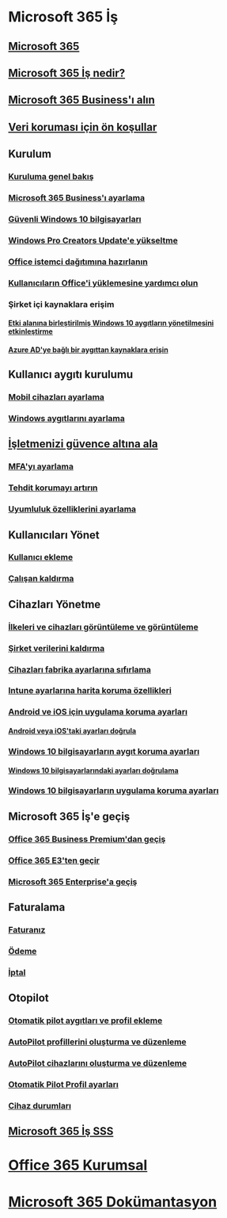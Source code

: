# Microsoft 365 İş
## [Microsoft 365](index.yml)
## [Microsoft 365 İş nedir?](microsoft-365-business-overview.md)
## [Microsoft 365 Business'ı alın](sign-up.md)
## [Veri koruması için ön koşullar](pre-requisites-for-data-protection.md)
## Kurulum
### [Kuruluma genel bakış](set-up-overview.md)
### [Microsoft 365 Business'ı ayarlama](set-up.md)
### [Güvenli Windows 10 bilgisayarları](secure-win-10-pcs.md)
### [Windows Pro Creators Update'e yükseltme](upgrade-to-windows-pro-creators-update.md)
### [Office istemci dağıtımına hazırlanın](prepare-for-office-client-deployment.md)
### [Kullanıcıların Office'i yüklemesine yardımcı olun](help-users-install-office.md)
### Şirket içi kaynaklara erişim
#### [Etki alanına birleştirilmiş Windows 10 aygıtların yönetilmesini etkinleştirme](manage-windows-devices.md)
#### [Azure AD'ye bağlı bir aygıttan kaynaklara erişin](access-resources.md)
## Kullanıcı aygıtı kurulumu
### [Mobil cihazları ayarlama](set-up-mobile-devices.md)
### [Windows aygıtlarını ayarlama](set-up-windows-devices.md)
## [İşletmenizi güvence altına ala](security-features.md)
### [MFA'yı ayarlama](set-up-mfa.md)
### [Tehdit korumayı artırın](increase-threat-protection.md)
### [Uyumluluk özelliklerini ayarlama](set-up-compliance.md)
## Kullanıcıları Yönet
### [Kullanıcı ekleme](add-users-m365b.md)
### [Çalışan kaldırma](/Office365/Admin/add-users/remove-former-employee?toc=/microsoft-365/business/toc.json&bc=/microsoft-365/business/breadcrumb/toc.json)
## Cihazları Yönetme
### [İlkeleri ve cihazları görüntüleme ve görüntüleme](view-policies-and-devices.md)
### [Şirket verilerini kaldırma](remove-company-data.md)
### [Cihazları fabrika ayarlarına sıfırlama](reset-devices-to-factory-settings.md)
### [Intune ayarlarına harita koruma özellikleri](map-protection-features-to-intune-settings.md)
### [Android ve iOS için uygulama koruma ayarları](app-protection-settings-for-android-and-ios.md)
#### [Android veya iOS'taki ayarları doğrula](validate-settings-on-android-or-ios.md)
### [Windows 10 bilgisayarların aygıt koruma ayarları](protection-settings-for-windows-10-pcs.md)
#### [Windows 10 bilgisayarlarındaki ayarları doğrulama](validate-settings-on-windows-10-pcs.md)
### [Windows 10 bilgisayarların uygulama koruma ayarları](protection-settings-for-windows-10-devices.md)
## Microsoft 365 İş'e geçiş
### [Office 365 Business Premium'dan geçiş](migrate-to-microsoft-365-business.md)
### [Office 365 E3'ten geçir](migrate-from-e3.md)
### [Microsoft 365 Enterprise'a geçiş](migrate-from-microsoft-365-business-to-microsoft-365-enterprise.md)
## Faturalama
### [Faturanız](/Office365/Admin/subscriptions-and-billing/view-your-bill-or-invoice?toc=/microsoft-365/business/toc.json&bc=/microsoft-365/business/breadcrumb/toc.json)
### [Ödeme](/Office365/Admin/subscriptions-and-billing/pay-for-your-subscription?toc=/microsoft-365/business/toc.json&bc=/microsoft-365/business/breadcrumb/toc.json)
### [İptal](/Office365/Admin/subscriptions-and-billing/cancel-your-subscription?toc=/microsoft-365/business/toc.json&bc=/microsoft-365/business/breadcrumb/toc.json)
## Otopilot
### [Otomatik pilot aygıtları ve profil ekleme](add-autopilot-devices-and-profile.md)
### [AutoPilot profillerini oluşturma ve düzenleme](create-and-edit-autopilot-profiles.md)
### [AutoPilot cihazlarını oluşturma ve düzenleme](create-and-edit-autopilot-devices.md)
### [Otomatik Pilot Profil ayarları](autopilot-profile-settings.md)
### [Cihaz durumları](device-states.md)
## [Microsoft 365 İş SSS](support/microsoft-365-business-faqs.md)
# [Office 365 Kurumsal](https://docs.microsoft.com/office365/enterprise)
# [Microsoft 365 Dokümantasyon](https://docs.microsoft.com/microsoft-365)
